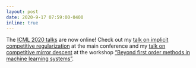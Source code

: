 ```yaml
---
layout: post
date: 2020-9-17 07:59:00-0400
inline: true
---
```


The [ICML 2020 talks](https://slideslive.com/icml-2020/) are now online! Check out my [talk on implicit competitive regularization](https://slideslive.com/38928451/implicit-competitive-regularization-in-gans) at the main conference and my [talk on competitive mirror descent](https://slideslive.com/38931529/competitive-mirror-descent) at the workshop [“Beyond first order methods in machine learning systems”](https://slideslive.com/icml-2020/beyond-first-order-methods-in-machine-learning-systems). 